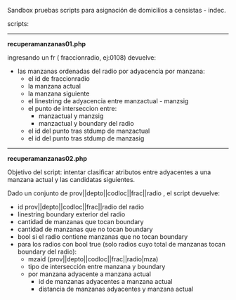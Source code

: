 Sandbox pruebas scripts para asignación de domicilios a censistas - indec.


scripts:

***

**recuperamanzanas01.php**

ingresando un fr ( fraccionradio, ej:0108) devuelve:
- las manzanas ordenadas del radio por adyacencia
	por manzana:
	- el id de fraccionradio
	- la manzana actual
	- la manzana siguiente
	- el linestring de adyacencia entre manzactual - manzsig
	- el punto de interseccion entre:
		- manzactual y manzsig
		- manzactual y boundary del radio
	- el id del punto tras stdump de manzactual
	- el id del punto tras stdump de manzasig 

***

**recuperamanzanas02.php**

Objetivo del script: intentar clasificar atributos entre adyacentes a una manzana actual y las candidatas siguientes.

Dado un conjunto de prov||depto||codloc||frac||radio , el script devuelve:
- id prov||depto||codloc||frac||radio del radio
- linestring boundary exterior del radio
- cantidad de manzanas que tocan boundary
- cantidad de manzanas que no tocan boundary
- bool si el radio contiene manzanas que no tocan boundary
- para los radios con bool true (solo radios cuyo total de manzanas tocan boundary del radio):
    - mzaid (prov||depto||codloc||frac||radio|mza)
    - tipo de intersección entre manzana y boundary
    - por manzana adyacente a manzana actual
        - id de manzanas adyacentes a manzana actual
        - distancia de manzanas adyacentes y manzana actual

